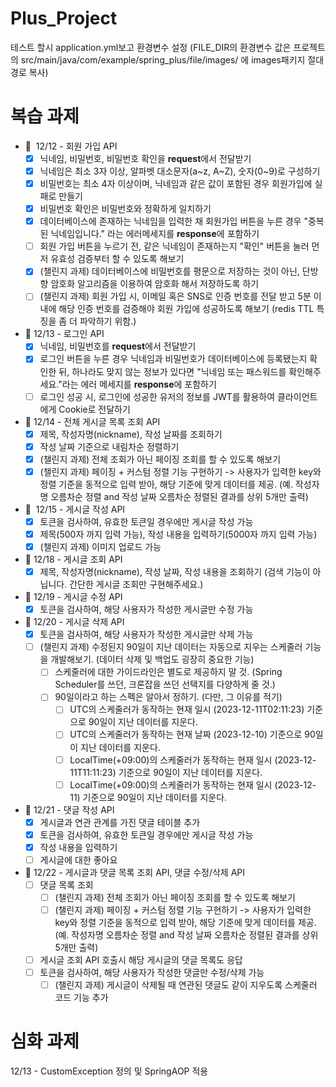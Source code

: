 # Plus_Project
테스트 할시
application.yml보고 환경변수 설정 
(FILE_DIR의 환경변수 값은 프로젝트의 src/main/java/com/example/spring_plus/file/images/ 에 images패키지 절대 경로 복사)
 
# 복습 과제
- 💬  12/12 - 회원 가입 API
    - [x]  닉네임, 비밀번호, 비밀번호 확인을 **request**에서 전달받기
    - [x]  닉네임은 최소 3자 이상, 알파벳 대소문자(a~z, A~Z), 숫자(0~9)로 구성하기
    - [x]  비밀번호는 최소 4자 이상이며, 닉네임과 같은 값이 포함된 경우 회원가입에 실패로 만들기
    - [x]  비밀번호 확인은 비밀번호와 정확하게 일치하기
    - [x]  데이터베이스에 존재하는 닉네임을 입력한 채 회원가입 버튼을 누른 경우 "중복된 닉네임입니다." 라는 에러메세지를 **response**에 포함하기
    - [ ]  회원 가입 버튼을 누르기 전, 같은 닉네임이 존재하는지 "확인" 버튼을 눌러 먼저 유효성 검증부터 할 수 있도록 해보기
    - [x]  (챌린지 과제) 데이터베이스에 비밀번호를 평문으로 저장하는 것이 아닌, 단방향 암호화 알고리즘을 이용하여 암호화 해서 저장하도록 하기
    - [ ]  (챌린지 과제) 회원 가입 시, 이메일 혹은 SNS로 인증 번호를 전달 받고 5분 이내에 해당 인증 번호를 검증해야 회원 가입에 성공하도록 해보기 (redis TTL 특징을 좀 더 파악하기 위함.)
- 💬 12/13 - 로그인 API
    - [x]  닉네임, 비밀번호를 **request**에서 전달받기
    - [x]  로그인 버튼을 누른 경우 닉네임과 비밀번호가 데이터베이스에 등록됐는지 확인한 뒤, 하나라도 맞지 않는 정보가 있다면 "닉네임 또는 패스워드를 확인해주세요."라는 에러 메세지를 **response**에 포함하기
    - [ ]  로그인 성공 시, 로그인에 성공한 유저의 정보를 JWT를 활용하여 클라이언트에게 Cookie로 전달하기
- 💬 12/14 - 전체 게시글 목록 조회 API
    - [x]  제목, 작성자명(nickname), 작성 날짜를 조회하기
    - [x]  작성 날짜 기준으로 내림차순 정렬하기
    - [x]  (챌린지 과제) 전체 조회가 아닌 페이징 조회를 할 수 있도록 해보기
    - [x]  (챌린지 과제) 페이징 + 커스텀 정렬 기능 구현하기 -> 사용자가 입력한 key와 정렬 기준을 동적으로 입력 받아, 해당 기준에 맞게 데이터를 제공. (예. 작성자명 오름차순 정렬 and 작성 날짜 오름차순 정렬된 결과를 상위 5개만 출력)
- 💬  12/15 - 게시글 작성 API
    - [x]  토큰을 검사하여, 유효한 토큰일 경우에만 게시글 작성 가능
    - [x]  제목(500자 까지 입력 가능), 작성 내용을 입력하기(5000자 까지 입력 가능)
    - [x]  (챌린지 과제) 이미지 업로드 가능
- 💬 12/18 - 게시글 조회 API
    - [x] 제목, 작성자명(nickname), 작성 날짜, 작성 내용을 조회하기 
    (검색 기능이 아닙니다. 간단한 게시글 조회만 구현해주세요.)
- 💬 12/19 - 게시글 수정 API
   - [x] 토큰을 검사하여, 해당 사용자가 작성한 게시글만 수정 가능
- 💬 12/20 - 게시글 삭제 API
    - [x]  토큰을 검사하여, 해당 사용자가 작성한 게시글만 삭제 가능
    - [ ]  (챌린지 과제) 수정된지 90일이 지난 데이터는 자동으로 지우는 스케줄러 기능을 개발해보기. (데이터 삭제 및 백업도 굉장히 중요한 기능)
        - [ ]  스케줄러에 대한 가이드라인은 별도로 제공하지 말 것. (Spring Scheduler를 쓰던, 크론잡을 쓰던 선택지를 다양하게 줄 것.)
        - [ ]  90일이라고 하는 스펙은 알아서 정하기. (다만, 그 이유를 적기)
            - [ ]  UTC의 스케줄러가 동작하는 현재 일시 (2023-12-11T02:11:23) 기준으로 90일이 지난 데이터를 지운다.
            - [ ]  UTC의 스케줄러가 동작하는 현재 날짜 (2023-12-10) 기준으로 90일이 지난 데이터를 지운다.
            - [ ]  LocalTime(+09:00)의 스케줄러가 동작하는 현재 일시 (2023-12-11T11:11:23) 기준으로 90일이 지난 데이터를 지운다.
            - [ ]  LocalTime(+09:00)의 스케줄러가 동작하는 현재 일시 (2023-12-11) 기준으로 90일이 지난 데이터를 지운다.
- 💬 12/21 - 댓글 작성 API
    - [x]  게시글과 연관 관계를 가진 댓글 테이블 추가
    - [x]  토큰을 검사하여, 유효한 토큰일 경우에만 게시글 작성 가능
    - [x]  작성 내용을 입력하기
    - [ ]  게시글에 대한 좋아요
- 💬 12/22 - 게시글과 댓글 목록 조회 API, 댓글 수정/삭제 API
    - [ ]  댓글 목록 조회
        - [ ]  (챌린지 과제) 전체 조회가 아닌 페이징 조회를 할 수 있도록 해보기
        - [ ]  (챌린지 과제) 페이징 + 커스텀 정렬 기능 구현하기 -> 사용자가 입력한 key와 정렬 기준을 동적으로 입력 받아, 해당 기준에 맞게 데이터를 제공. (예. 작성자명 오름차순 정렬 and 작성 날짜 오름차순 정렬된 결과를 상위 5개만 출력)
    - [ ]  게시글 조회 API 호출시 해당 게시글의 댓글 목록도 응답
    - [ ]  토큰을 검사하여, 해당 사용자가 작성한 댓글만 수정/삭제 가능
        - [ ]  (챌린지 과제) 게시글이 삭제될 때 연관된 댓글도 같이 지우도록 스케줄러 코드 기능 추가

# 심화 과제
12/13 - CustomException 정의 및 SpringAOP 적용
